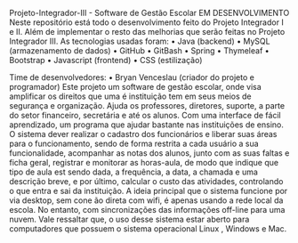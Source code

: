 Projeto-Integrador-III - Software de Gestão Escolar
EM DESENVOLVIMENTO
	Neste repositório está todo o desenvolvimento feito do Projeto Integrador I e II. Além de implementar o resto das melhorias que serão feitas no Projeto Integrador III. As tecnologias usadas foram:
• Java (backend)
• MySQL (armazenamento de dados)
• GitHub
• GitBash
• Spring
• Thymeleaf
• Bootstrap
• Javascript (frontend)
• CSS (estilização)

Time de desenvolvedores:
• Bryan Venceslau (criador do projeto e programador)
	Este projeto um software de gestão escolar, onde visa amplificar os direitos que uma é instituição tem em seus meios de segurança e organização. Ajuda os professores, diretores, suporte, a parte do setor financeiro, secretária e até os alunos. Com uma interface de fácil aprendizado, um programa que ajudar bastante nas instituições de ensino. 
	O sistema dever realizar o cadastro dos funcionários e liberar suas áreas para o funcionamento, sendo de forma restrita a cada usuário a sua funcionalidade, acompanhar as notas dos alunos, junto com as suas faltas e ficha geral, registrar e monitorar as horas-aula, de modo que indique que tipo de aula est sendo dada, a frequência, a data, a chamada e uma descrição breve, e por último, calcular o custo das atividades, controlando o que entra e sai da instituição.
	A ideia principal que o sistema funcione por via desktop, sem cone ão direta com wifi, é apenas usando a rede local da escola. No entanto, com sincronizações das informações off-line para uma nuvem. Vale ressaltar que, o uso desse sistema estar aberto para computadores que possuem o sistema operacional Linux , Windows e Mac.
